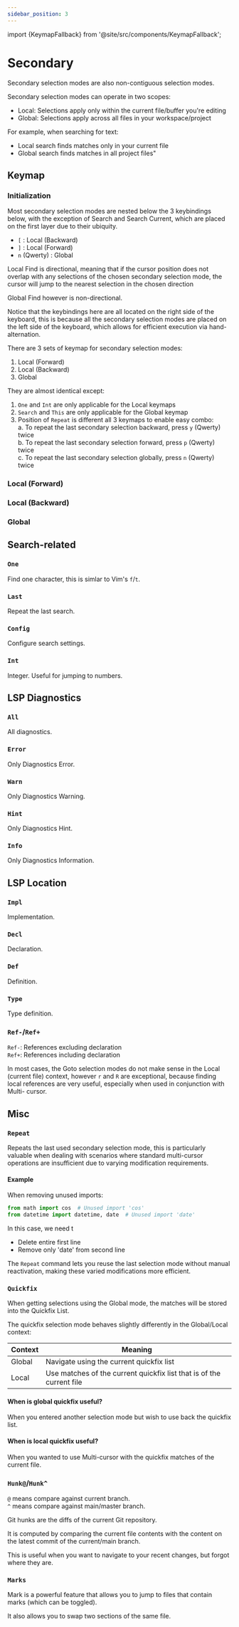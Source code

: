 ```yaml
---
sidebar_position: 3
---
```


import {KeymapFallback} from '@site/src/components/KeymapFallback';

# Secondary

Secondary selection modes are also non-contiguous selection modes.

Secondary selection modes can operate in two scopes:

- Local: Selections apply only within the current file/buffer you're editing
- Global: Selections apply across all files in your workspace/project

For example, when searching for text:

- Local search finds matches only in your current file
- Global search finds matches in all project files"

## Keymap

### Initialization

Most secondary selection modes are nested below the 3 keybindings below,
with the exception of Search and Search Current, which are placed on the
first layer due to their ubiquity.

- `[` : Local (Backward)
- `]` : Local (Forward)
- `n` (Qwerty) : Global

Local Find is directional, meaning that if the cursor position does not overlap
with any selections of the chosen secondary selection mode, the cursor will
jump to the nearest selection in the chosen direction

Global Find however is non-directional.

Notice that the keybindings here are all located on the right side of the keyboard,
this is because all the secondary selection modes are placed on the left side of the
keyboard, which allows for efficient execution via hand-alternation.

There are 3 sets of keymap for secondary selection modes:

1. Local (Forward)
2. Local (Backward)
3. Global

They are almost identical except:

1. `One` and `Int` are only applicable for the Local keymaps
2. `Search` and `This` are only applicable for the Global keymap
3. Position of `Repeat` is different all 3 keymaps to enable easy combo:  
   a. To repeat the last secondary selection backward, press `y` (Qwerty) twice  
   b. To repeat the last secondary selection forward, press `p` (Qwerty) twice  
   c. To repeat the last secondary selection globally, press `n` (Qwerty) twice

### Local (Forward)

<KeymapFallback filename="Secondary Selection Modes (Local Forward)"/>

### Local (Backward)

<KeymapFallback filename="Secondary Selection Modes (Local Backward)"/>

### Global

<KeymapFallback filename="Secondary Selection Modes (Global)"/>

## Search-related

### `One`

Find one character, this is simlar to Vim's `f`/`t`.

### `Last`

Repeat the last search.

### `Config`

Configure search settings.

### `Int`

Integer. Useful for jumping to numbers.

## LSP Diagnostics

### `All`

All diagnostics.

### `Error`

Only Diagnostics Error.

### `Warn`

Only Diagnostics Warning.

### `Hint`

Only Diagnostics Hint.

### `Info`

Only Diagnostics Information.

## LSP Location

### `Impl`

Implementation.

### `Decl`

Declaration.

### `Def`

Definition.

### `Type`

Type definition.

### `Ref-`/`Ref+`

`Ref-`: References excluding declaration  
`Ref+`: References including declaration

In most cases, the Goto selection modes do not make sense in the Local (current
file) context, however `r` and `R` are exceptional, because finding local
references are very useful, especially when used in conjunction with Multi-
cursor.

## Misc

### `Repeat`

Repeats the last used secondary selection mode, this is particularly valuable when dealing with scenarios where standard multi-cursor operations are insufficient due to varying modification requirements.

#### Example

When removing unused imports:

```python
from math import cos  # Unused import 'cos'
from datetime import datetime, date  # Unused import 'date'
```

In this case, we need t

- Delete entire first line
- Remove only 'date' from second line

The `Repeat` command lets you reuse the last selection mode without manual reactivation, making these varied modifications more efficient.

### `Quickfix`

When getting selections using the Global mode, the matches will be stored into
the Quickfix List.

The quickfix selection mode behaves slightly differently in the Global/Local context:

| Context | Meaning                                                              |
| ------- | -------------------------------------------------------------------- |
| Global  | Navigate using the current quickfix list                             |
| Local   | Use matches of the current quickfix list that is of the current file |

#### When is global quickfix useful?

When you entered another selection mode but wish to use back the quickfix list.

#### When is local quickfix useful?

When you wanted to use Multi-cursor with the quickfix matches of the current file.

### `Hunk@`/`Hunk^`

`@` means compare against current branch.  
`^` means compare against main/master branch.

Git hunks are the diffs of the current Git repository.

It is computed by comparing the current file contents with the content on the latest commit of the current/main branch.

This is useful when you want to navigate to your recent changes, but forgot where they are.

### `Marks`

Mark is a powerful feature that allows you to jump to files that contain marks (which can be toggled).

It also allows you to swap two sections of the same file.
